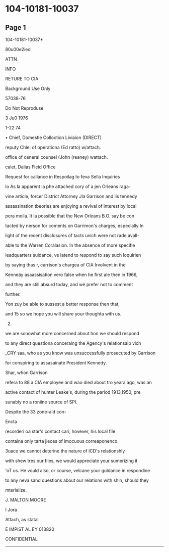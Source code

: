 # 104-10181-10037

## Page 1

104-10181-10037*

80u00e2ied

ATTN

INFO

RETURE TO CIA

Background Use Only

57038-76

Do Not Reproduse

3 Ju0 1976

1-22.74

• Chief, Domestle Colloction Liviaion (DIRECT)

reputy Chle: of operationa (Ed ratto) w/attach.

office of ceneral counsel (John (reaney) wattach.

calet, Dalias Fleid Office

Request for callance in Respoilag to feva Sella Inquiries

lo As la apparent la phe attached cory of a jen Orleans raga-

vine article, forcer District Attorney Jla Garrison and lis tennedy

assassination tbeories are enjoying a revival of interest by local

pera molla. It la possible that the New Orleans B.O. say be con

tacted by nerson for coments on Garrimon's charges, especlally In

light of the recent disclosures of tacts unich were not rade avall-

able to the Warren Coralasion. In the absence of more specifle

leadquarters suidance, ve latend to respond to say such loquirien

by saying thas r, carrison's chargea of CIA Irvolvent in the

Kenneäy asaassisation vero false when he first ale then in 1966,

and they are still absurd today, and wé prefer not to comment

further.

Yon zuy be able to sussest a better response then that,

and 15 so we hope you will share your thoughta with us.

2.

we are sonowhat more concerned about hon we should respond

to any direct questlona conceraing the Agency's relationsaip vich

_CRY saa, who as you know was unsuccessfully prosecuted by Garrison

for conspiring to assasainate President Kennedy.

Shar, whon Garrison

refera to 88 a CIA employee and wao died about tro yeara ago, was an

active contact of hunter Leake's, during the parlod 1913,1950, pre

sunably no a roniine source of SPI.

Despite the 33 zone-ald con-

Encta

recorderi oa star's contact cari, hovever, his local file

containa only tarta jieces of imocuous correaponenco.

3uace we cannot deterine the nature of ICD's relationshly

with shew tres our files, we would appreciate your sumerizing it

'oT us. He vould also, or course, velcane your guldance in respondine

to any neva sand questions about our relations with shin, should they

mterialize.

J. MALTON MOORE

I Jora

Attach, as statal

E IMPIST AL EY 013820

CONFIDENTIAL

---

